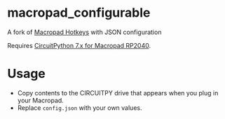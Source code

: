 # macropad_configurable
A fork of [Macropad Hotkeys](https://learn.adafruit.com/macropad-hotkeys) with JSON configuration

Requires [CircuitPython 7.x for Macropad RP2040](https://circuitpython.org/board/adafruit_macropad_rp2040/).

# Usage
- Copy contents to the CIRCUITPY drive that appears when you plug in your Macropad.
- Replace `config.json` with your own values.
